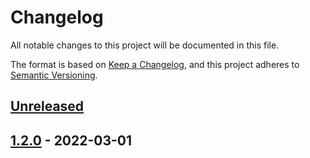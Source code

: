 # Changelog

All notable changes to this project will be documented in this file.

The format is based on [Keep a Changelog](https://keepachangelog.com/en/1.0.0/),
and this project adheres to [Semantic Versioning](https://semver.org/spec/v2.0.0.html).

## [Unreleased]

## [1.2.0] - 2022-03-01

[unreleased]: https://github.com/neolution-ch/als-context/compare/1.2.0...HEAD
[1.2.0]: https://github.com/neolution-ch/als-context/compare/ab1083f28a416b406ad9c4f5e2a3cbe7912522f4...1.2.0
